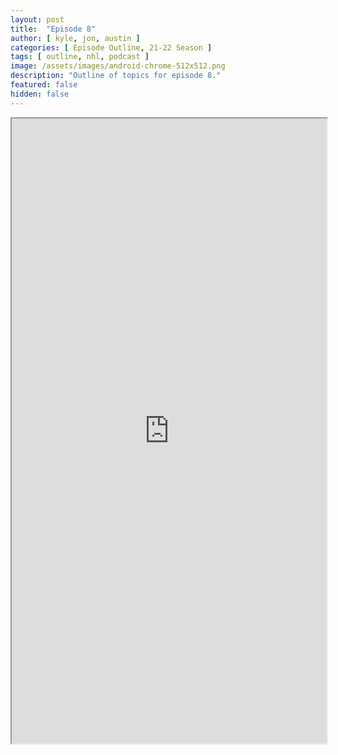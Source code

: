 ```yaml
---
layout: post
title:  "Episode 8"
author: [ kyle, jon, austin ]
categories: [ Episode Outline, 21-22 Season ]
tags: [ outline, nhl, podcast ]
image: /assets/images/android-chrome-512x512.png
description: "Outline of topics for episode 8."
featured: false
hidden: false
---
```


<iframe src="https://docs.google.com/document/d/e/2PACX-1vTZeTnWS4cdtNRnJULMCbQW4DwhjblZUnSJ9eH1zmdbKh8yPB7a2Xf2tJakvEZnxvVaiFBMriceFQuS/pub?embedded=true" width="100%" height="1000"></iframe>
